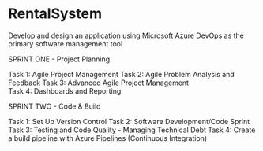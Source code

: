 # RentalSystem
Develop and design an application using Microsoft Azure DevOps as the primary software management tool

SPRINT ONE - Project Planning

Task 1: Agile Project Management
Task 2: Agile Problem Analysis and Feedback
Task 3: Advanced Agile Project Management                          
Task 4: Dashboards and Reporting

SPRINT TWO - Code & Build

Task 1: Set Up Version Control
Task 2: Software Development/Code Sprint
Task 3: Testing and Code Quality - Managing Technical Debt
Task 4: Create a build pipeline with Azure Pipelines (Continuous Integration)
